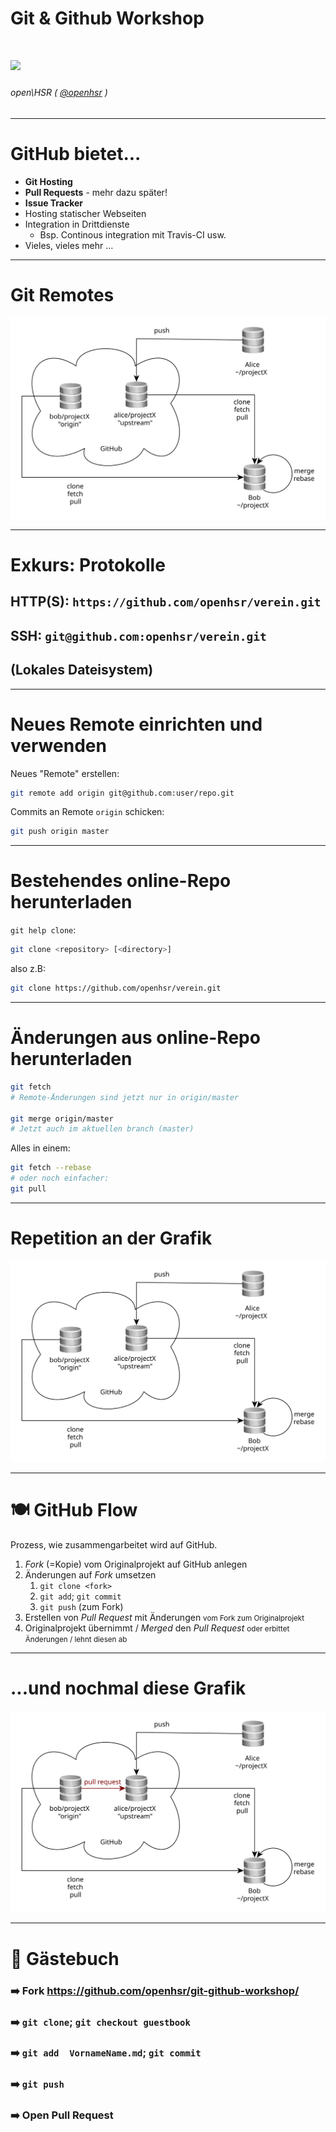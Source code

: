 <!-- $theme: default -->

<!-- Presentation made with [Marp](https://yhatt.github.io/marp/) -->
# Git & Github Workshop
# ![](https://s3-us-west-2.amazonaws.com/airskul/2016-06-02%2015:26:20-998-1464881180--997086473.jpg)

###### open\HSR ( [@openhsr](https://github.com/openhsr) )
---

# GitHub bietet...

* **Git Hosting**
* **Pull Requests** - mehr dazu später!
* **Issue Tracker**
* Hosting statischer Webseiten
* Integration in Drittdienste
  * Bsp. Continous integration mit Travis-CI usw.
* Vieles, vieles mehr …

---

# Git Remotes

<div style="text-align: center">
  
![](../notes/images/github-setup.svg)

</div>

---

# Exkurs: Protokolle

## HTTP(S): `https://github.com/openhsr/verein.git`

## SSH: `git@github.com:openhsr/verein.git`

## (Lokales Dateisystem)

---

# Neues Remote einrichten und verwenden

Neues "Remote" erstellen:
```bash
git remote add origin git@github.com:user/repo.git
```

Commits an Remote `origin` schicken:
```bash
git push origin master
```

---

# Bestehendes online-Repo herunterladen

`git help clone`:
```bash
git clone <repository> [<directory>]
```

also z.B:
```bash
git clone https://github.com/openhsr/verein.git
```

---

# Änderungen aus online-Repo herunterladen

```bash
git fetch
# Remote-Änderungen sind jetzt nur in origin/master

git merge origin/master
# Jetzt auch im aktuellen branch (master)
```

Alles in einem:

```bash
git fetch --rebase
# oder noch einfacher:
git pull
```

---

# Repetition an der Grafik


<div style="text-align: center">
  
![](../notes/images/github-setup.svg)

</div>

---

# 🍽️ GitHub Flow

Prozess, wie zusammengarbeitet wird auf GitHub.

1. *Fork* (=Kopie) vom Originalprojekt auf GitHub anlegen
2. Änderungen auf *Fork* umsetzen
   1. `git clone <fork>`
   2. `git add`; `git commit`
   3. `git push` (zum Fork)
4. Erstellen von *Pull Request* mit Änderungen
   <small>vom Fork zum Originalprojekt</small>
6. Originalprojekt übernimmt / *Merged* den *Pull Request*
   <small>oder erbittet Änderungen /  lehnt diesen ab</small>

---

# ...und nochmal diese Grafik


<div style="text-align: center">
  
![](../notes/images/github-setup-pull.svg)

</div>

---

# 📨 Gästebuch

### ➡️ Fork https://github.com/openhsr/git-github-workshop/
### ➡️ `git clone`; `git checkout guestbook`
### ➡️ `git add  VornameName.md`; `git commit`
### ➡️ `git push`
### ➡️ Open Pull Request
